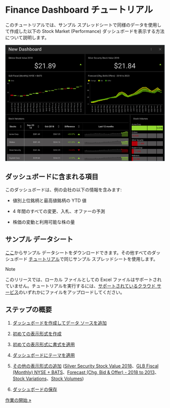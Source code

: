 # Finance Dashboard チュートリアル

このチュートリアルでは、サンプル スプレッドシートで同様のデータを使用して作成した以下の Stock Market (Performance) ダッシュボードを表示する方法について説明します。

<img src="images/StockPerformanceDashboard_All.png" alt="StockPerformanceDashboard\_All" class="responsive-img"/>

## ダッシュボードに含まれる項目

このダッシュボードは、例の会社の以下の情報を含みます:

  - 値別上位銘柄と最高値銘柄の YTD 値

  - 4 年間のすべての変更、入札、オファーの予測

  - 株価の変動と利用可能な株の量

<a name='sample-datasheet'>

## サンプル データシート

[ここ](https://download.infragistics.com/reportplus/help/samples/Reveal_Dashboard_Tutorials.xlsx)からサンプル データシートをダウンロードできます。その他すべてのダッシュボード [チュートリアル](../../../jp/dashboard-tutorials/overview.html)で同じサンプル スプレッドシートを使用します。

>[!NOTE]
>このリリースでは、ローカル ファイルとしての Excel ファイルはサポートされていません。チュートリアルを実行するには、[サポートされているクラウド サービス](../../../jp/datasources/overview.html)のいずれかにファイルをアップロードしてください。

## ステップの概要

1.  [ダッシュボードを作成してデータ ソースを追加](creating-the-dashboard.html)

2.  [初めての表示形式を作成](selecting-data-visualization.html)

3.  [初めての表示形式に書式を適用](applying-formatting-visualization.html)

4.  [ダッシュボードにテーマを適用](applying-theme.html)

5.  [その他の表示形式の追加](adding-other-visualizations.html) ([Silver Security Stock Value 2018](adding-other-visualizations.html#sis-stock-value-2018)、[GLB Fiscal (Monthly) NYSE + BATS](adding-other-visualizations.html#glb-fiscal-monthly)、[Forecast (Chg, Bid & Offer) - 2018 to 2013](adding-other-visualizations.html#forecast-change-bid-offers)、[Stock Variations](adding-other-visualizations.html#stock-variations)、[Stock Volumes](adding-other-visualizations.html#stock-volumes))

6.  [ダッシュボードの保存](saving-dashboard.html)



[作業の開始 »](creating-the-dashboard.html)
